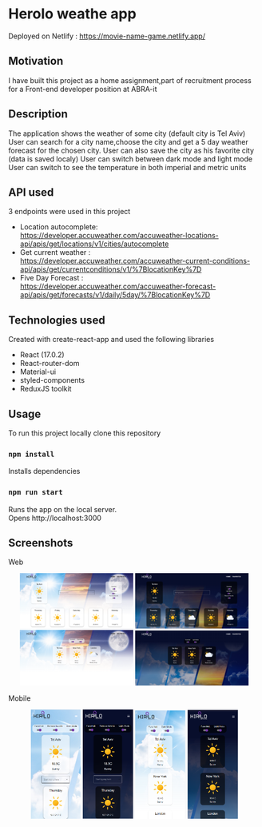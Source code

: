 # Herolo weathe app

Deployed on Netlify : https://movie-name-game.netlify.app/

## Motivation

I have built this project as a home assignment,part of recruitment process for a Front-end developer position at ABRA-it

## Description

The application shows the weather of some city (default city is Tel Aviv)
User can search for a city name,choose the city and get a 5 day weather forecast for the
chosen city.
User can also save the city as his favorite city (data is saved localy)
User can switch between dark mode and light mode
User can switch to see the temperature in both imperial and metric units

## API used

3 endpoints were used in this project

- Location autocomplete: <br />
  https://developer.accuweather.com/accuweather-locations-api/apis/get/locations/v1/cities/autocomplete
- Get current weather : <br />
  https://developer.accuweather.com/accuweather-current-conditions-api/apis/get/currentconditions/v1/%7BlocationKey%7D
- Five Day Forecast : <br />
  https://developer.accuweather.com/accuweather-forecast-api/apis/get/forecasts/v1/daily/5day/%7BlocationKey%7D

## Technologies used

Created with create-react-app and used the following libraries

- React (17.0.2)
- React-router-dom
- Material-ui
- styled-components
- ReduxJS toolkit

## Usage

To run this project locally clone this repository

### `npm install`

Installs dependencies

### `npm run start`

Runs the app on the local server.<br>
Opens http://localhost:3000

## Screenshots

Web

<p align="center">  
      <img alt="home" src="/public/app-screenshots/home.PNG" width="45%">
      <img alt="home-dark" src="public/app-screenshots/home-dark.PNG" width="45%">
      <img alt="favorites" src="public/app-screenshots/favorites.PNG" width="45%">
      <img alt="favorites-dark" src="public/app-screenshots/favorites-dark.PNG" width="45%">
</p>
Mobile
<p align="center">  
      <img alt="mobilehome" src="public/app-screenshots/mobilehome.PNG" width="20%">
      <img alt="mobilehome-dark" src="public/app-screenshots/mobilehome-dark.PNG" width="20%">
      <img alt="mobilefavorites" src="public/app-screenshots/mobilefavorites.PNG" width="20%">
      <img alt="mobilefavorites-dark" src="/public/app-screenshots/mobilefavorites-dark.PNG" width="20%">
</p>
